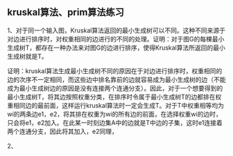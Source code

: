 ## kruskal算法、prim算法练习

 1、对于同一个输入图，Kruskal算法返回的最小生成树可以不同。这种不同来源于对边进行排序时，对权重相同的边进行的不同的处理。证明：对于图G的每棵最小生成树T，都存在一种办法来对图G的边进行排序，使得Kruskal算法所返回的最小生成树就是T。

证明：kruskal算法生成最小生成树不同的原因在于对边进行排序时，权重相同的边的次序不一定相同，而这些边中排名靠前的边就容易成为最小生成树的边（不能成为最小生成树边的原因是没有连接两个连通分支）。因此，对于一个想要得到的最小生成树T，将其边按照权重分类，在排序时令属于最小生成树T的边都排在权重相同边的最前面，这样运行kruskal算法时一定会生成T。对于T中权重相等均为wi的两条边e1，e2，将其排在权重为wi的所有边的前面，在选择权重wi的边时，只会将e1，e2加入。在此某一时刻边集A中的边就是T中边的子集，这时e1连接着两个连通分支，因此将其加入，e2同理，

2、



